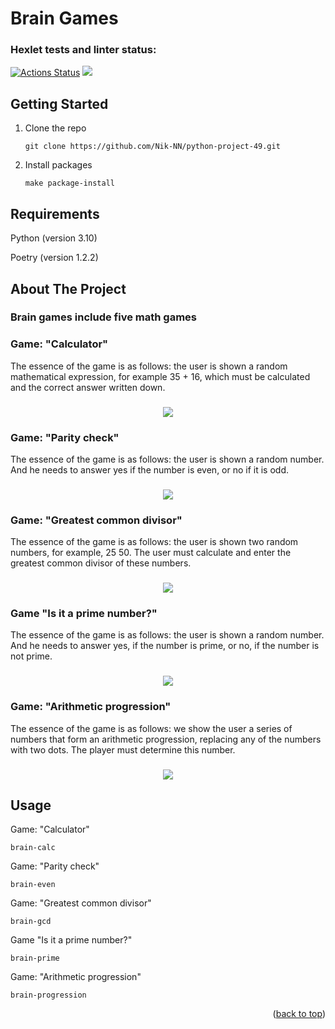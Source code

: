 <a name="readme-top"></a>

# Brain Games
  
### Hexlet tests and linter status:
[![Actions Status](https://github.com/Nik-NN/python-project-49/workflows/hexlet-check/badge.svg)](https://github.com/Nik-NN/python-project-49/actions)
<a href="https://codeclimate.com/github/Nik-NN/python-project-49/maintainability"><img
src="https://api.codeclimate.com/v1/badges/6613a34a5986df38d122/maintainability" /></a>


## Getting Started

1. Clone the repo
   ```
   git clone https://github.com/Nik-NN/python-project-49.git
   ```
2. Install packages
   ```
   make package-install
   ```
## Requirements

Python (version 3.10)

Poetry (version 1.2.2)
   
## About The Project
### Brain games include five math games


### Game: "Calculator"
The essence of the game is as follows: the user is shown a random mathematical expression, for example 35 + 16, which must be calculated and the correct answer written down.

<h3 align="center"><a href="https://asciinema.org/a/BqV1sZ9RCYkC8secA4Hj4qbmU" target="_blank"><img src="https://asciinema.org/a/BqV1sZ9RCYkC8secA4Hj4qbmU.svg" /></a></h3>

### Game: "Parity check"
The essence of the game is as follows: the user is shown a random number. And he needs to answer yes if the number is even, or no if it is odd.

<h3 align="center"><a href="https://asciinema.org/a/m2sV57XMZl6cTEfiGd3tgjdBP" target="_blank"><img src="https://asciinema.org/a/m2sV57XMZl6cTEfiGd3tgjdBP.svg" /></a></h3>

### Game: "Greatest common divisor"
The essence of the game is as follows: the user is shown two random numbers, for example, 25 50. The user must calculate and enter the greatest common divisor of these numbers.

<h3 align="center"><a href="https://asciinema.org/a/mqoftMN3eLa1ClZ04OiFg6Sap" target="_blank"><img src="https://asciinema.org/a/mqoftMN3eLa1ClZ04OiFg6Sap.svg" /></a></h3>

### Game "Is it a prime number?"
The essence of the game is as follows: the user is shown a random number. And he needs to answer yes, if the number is prime, or no, if the number is not prime.

<h3 align="center"><a href="https://asciinema.org/a/fpvh5vXlJp2j394Q5Noyst7d9" target="_blank"><img src="https://asciinema.org/a/fpvh5vXlJp2j394Q5Noyst7d9.svg" /></a></h3>

### Game: "Arithmetic progression"
The essence of the game is as follows: we show the user a series of numbers that form an arithmetic progression, replacing any of the numbers with two dots. The player must determine this number.

<h3 align="center"><a href="https://asciinema.org/a/jRAVVT812cybdp4QZA3Qe1K0x" target="_blank"><img src="https://asciinema.org/a/jRAVVT812cybdp4QZA3Qe1K0x.svg" /></a></h3>


## Usage
Game: "Calculator"
```
brain-calc
```
Game: "Parity check"
```
brain-even
```
Game: "Greatest common divisor"
```
brain-gcd
```
Game "Is it a prime number?"
```
brain-prime
```
Game: "Arithmetic progression"
```
brain-progression
```


<p align="right">(<a href="#readme-top">back to top</a>)</p>

